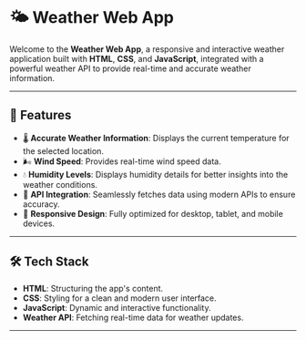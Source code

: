 # 🌤️ Weather Web App

Welcome to the **Weather Web App**, a responsive and interactive weather application built with **HTML**, **CSS**, and **JavaScript**, integrated with a powerful weather API to provide real-time and accurate weather information. 

---

## 🚀 Features

- 🌡️ **Accurate Weather Information**: Displays the current temperature for the selected location.
- 🌬️ **Wind Speed**: Provides real-time wind speed data.
- 💧 **Humidity Levels**: Displays humidity details for better insights into the weather conditions.
- 🔄 **API Integration**: Seamlessly fetches data using modern APIs to ensure accuracy.
- 📱 **Responsive Design**: Fully optimized for desktop, tablet, and mobile devices.

---

## 🛠️ Tech Stack

- **HTML**: Structuring the app's content.
- **CSS**: Styling for a clean and modern user interface.
- **JavaScript**: Dynamic and interactive functionality.
- **Weather API**: Fetching real-time data for weather updates.

---
